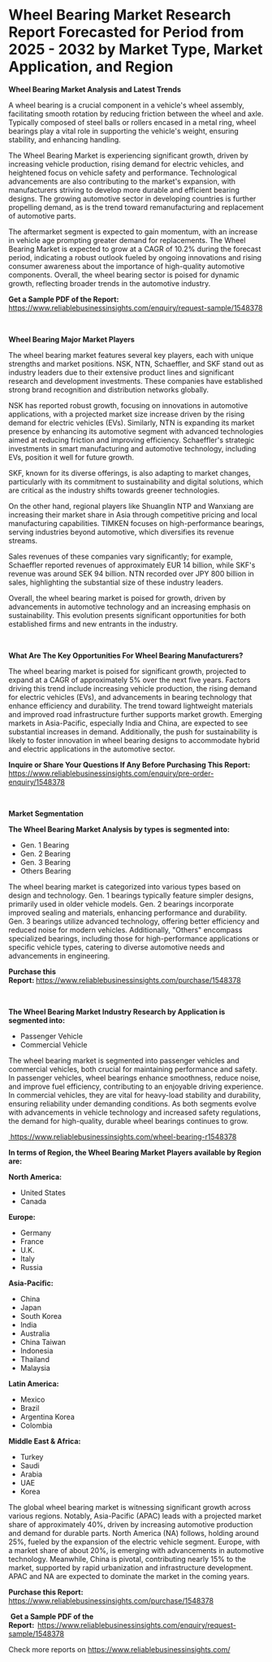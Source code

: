 <p><h1>Wheel Bearing Market Research Report Forecasted for Period from 2025 -  2032 by Market Type, Market Application, and Region</h1></p><p><strong>Wheel Bearing Market Analysis and Latest Trends</strong></p>
<p><p>A wheel bearing is a crucial component in a vehicle's wheel assembly, facilitating smooth rotation by reducing friction between the wheel and axle. Typically composed of steel balls or rollers encased in a metal ring, wheel bearings play a vital role in supporting the vehicle's weight, ensuring stability, and enhancing handling.</p><p>The Wheel Bearing Market is experiencing significant growth, driven by increasing vehicle production, rising demand for electric vehicles, and heightened focus on vehicle safety and performance. Technological advancements are also contributing to the market's expansion, with manufacturers striving to develop more durable and efficient bearing designs. The growing automotive sector in developing countries is further propelling demand, as is the trend toward remanufacturing and replacement of automotive parts.</p><p>The aftermarket segment is expected to gain momentum, with an increase in vehicle age prompting greater demand for replacements. The Wheel Bearing Market is expected to grow at a CAGR of 10.2% during the forecast period, indicating a robust outlook fueled by ongoing innovations and rising consumer awareness about the importance of high-quality automotive components. Overall, the wheel bearing sector is poised for dynamic growth, reflecting broader trends in the automotive industry.</p></p>
<p><strong>Get a Sample PDF of the Report:&nbsp;</strong> <a href="https://www.reliablebusinessinsights.com/enquiry/request-sample/1548378?utm_campaign=2330&utm_medium=2&utm_source=Github&utm_content=ia&utm_term=20022025&utm_id=wheel-bearing">https://www.reliablebusinessinsights.com/enquiry/request-sample/1548378</a></p>
<p>&nbsp;</p>
<p><strong>Wheel Bearing Major Market Players</strong></p>
<p><p>The wheel bearing market features several key players, each with unique strengths and market positions. NSK, NTN, Schaeffler, and SKF stand out as industry leaders due to their extensive product lines and significant research and development investments. These companies have established strong brand recognition and distribution networks globally.</p><p>NSK has reported robust growth, focusing on innovations in automotive applications, with a projected market size increase driven by the rising demand for electric vehicles (EVs). Similarly, NTN is expanding its market presence by enhancing its automotive segment with advanced technologies aimed at reducing friction and improving efficiency. Schaeffler's strategic investments in smart manufacturing and automotive technology, including EVs, position it well for future growth.</p><p>SKF, known for its diverse offerings, is also adapting to market changes, particularly with its commitment to sustainability and digital solutions, which are critical as the industry shifts towards greener technologies.</p><p>On the other hand, regional players like Shuanglin NTP and Wanxiang are increasing their market share in Asia through competitive pricing and local manufacturing capabilities. TIMKEN focuses on high-performance bearings, serving industries beyond automotive, which diversifies its revenue streams.</p><p>Sales revenues of these companies vary significantly; for example, Schaeffler reported revenues of approximately EUR 14 billion, while SKF's revenue was around SEK 94 billion. NTN recorded over JPY 800 billion in sales, highlighting the substantial size of these industry leaders.</p><p>Overall, the wheel bearing market is poised for growth, driven by advancements in automotive technology and an increasing emphasis on sustainability. This evolution presents significant opportunities for both established firms and new entrants in the industry.</p></p>
<p>&nbsp;</p>
<p><strong>What Are The Key Opportunities For Wheel Bearing Manufacturers?</strong></p>
<p><p>The wheel bearing market is poised for significant growth, projected to expand at a CAGR of approximately 5% over the next five years. Factors driving this trend include increasing vehicle production, the rising demand for electric vehicles (EVs), and advancements in bearing technology that enhance efficiency and durability. The trend toward lightweight materials and improved road infrastructure further supports market growth. Emerging markets in Asia-Pacific, especially India and China, are expected to see substantial increases in demand. Additionally, the push for sustainability is likely to foster innovation in wheel bearing designs to accommodate hybrid and electric applications in the automotive sector.</p></p>
<p><strong>Inquire or Share Your Questions If Any Before Purchasing This Report:</strong> <a href="https://www.reliablebusinessinsights.com/enquiry/pre-order-enquiry/1548378?utm_campaign=2330&utm_medium=2&utm_source=Github&utm_content=ia&utm_term=20022025&utm_id=wheel-bearing">https://www.reliablebusinessinsights.com/enquiry/pre-order-enquiry/1548378</a></p>
<p>&nbsp;</p>
<p><strong>Market Segmentation</strong></p>
<p><strong>The Wheel Bearing Market Analysis by types is segmented into:</strong></p>
<p><ul><li>Gen. 1 Bearing</li><li>Gen. 2 Bearing</li><li>Gen. 3 Bearing</li><li>Others Bearing</li></ul></p>
<p><p>The wheel bearing market is categorized into various types based on design and technology. Gen. 1 bearings typically feature simpler designs, primarily used in older vehicle models. Gen. 2 bearings incorporate improved sealing and materials, enhancing performance and durability. Gen. 3 bearings utilize advanced technology, offering better efficiency and reduced noise for modern vehicles. Additionally, "Others" encompass specialized bearings, including those for high-performance applications or specific vehicle types, catering to diverse automotive needs and advancements in engineering.</p></p>
<p><strong>Purchase this Report:&nbsp;</strong><a href="https://www.reliablebusinessinsights.com/purchase/1548378?utm_campaign=2330&utm_medium=2&utm_source=Github&utm_content=ia&utm_term=20022025&utm_id=wheel-bearing">https://www.reliablebusinessinsights.com/purchase/1548378</a></p>
<p>&nbsp;</p>
<p><strong>The Wheel Bearing Market Industry Research by Application is segmented into:</strong></p>
<p><ul><li>Passenger Vehicle</li><li>Commercial Vehicle</li></ul></p>
<p><p>The wheel bearing market is segmented into passenger vehicles and commercial vehicles, both crucial for maintaining performance and safety. In passenger vehicles, wheel bearings enhance smoothness, reduce noise, and improve fuel efficiency, contributing to an enjoyable driving experience. In commercial vehicles, they are vital for heavy-load stability and durability, ensuring reliability under demanding conditions. As both segments evolve with advancements in vehicle technology and increased safety regulations, the demand for high-quality, durable wheel bearings continues to grow.</p></p>
<p><a href="https://www.reliablebusinessinsights.com/wheel-bearing-r1548378?utm_campaign=2330&utm_medium=2&utm_source=Github&utm_content=ia&utm_term=20022025&utm_id=wheel-bearing">&nbsp;https://www.reliablebusinessinsights.com/wheel-bearing-r1548378</a></p>
<p><strong>In terms of Region, the Wheel Bearing Market Players available by Region are:</strong></p>
<p>
    <p> <strong> North America: </strong>
        <ul>
            <li>United States</li>
            <li>Canada</li>
        </ul>
        </p> 
    <p> <strong> Europe: </strong>
        <ul>
            <li>Germany</li>
            <li>France</li>
            <li>U.K.</li>
            <li>Italy</li>
            <li>Russia</li>
        </ul>
        </p> 
    <p> <strong> Asia-Pacific: </strong>
        <ul>
            <li>China</li>
            <li>Japan</li>
            <li>South Korea</li>
            <li>India</li>
            <li>Australia</li>
            <li>China Taiwan</li>
            <li>Indonesia</li>
            <li>Thailand</li>
            <li>Malaysia</li>
        </ul>
        </p> 
    <p> <strong> Latin America: </strong>
        <ul>
            <li>Mexico</li>
            <li>Brazil</li>
            <li>Argentina Korea</li>
            <li>Colombia</li>
        </ul>
        </p> 
    <p> <strong> Middle East & Africa: </strong>
        <ul>
            <li>Turkey</li>
            <li>Saudi</li>
            <li>Arabia</li>
            <li>UAE</li>
            <li>Korea</li>
        </ul>
    </p>
    </p>
<p><p>The global wheel bearing market is witnessing significant growth across various regions. Notably, Asia-Pacific (APAC) leads with a projected market share of approximately 40%, driven by increasing automotive production and demand for durable parts. North America (NA) follows, holding around 25%, fueled by the expansion of the electric vehicle segment. Europe, with a market share of about 20%, is emerging with advancements in automotive technology. Meanwhile, China is pivotal, contributing nearly 15% to the market, supported by rapid urbanization and infrastructure development. APAC and NA are expected to dominate the market in the coming years.</p></p>
<p><strong>Purchase this Report: </strong><a href="https://www.reliablebusinessinsights.com/purchase/1548378?utm_campaign=2330&utm_medium=2&utm_source=Github&utm_content=ia&utm_term=20022025&utm_id=wheel-bearing">https://www.reliablebusinessinsights.com/purchase/1548378</a></p>
<p>&nbsp;<strong>Get a Sample PDF of the Report:&nbsp;&nbsp;</strong><a href="https://www.reliablebusinessinsights.com/enquiry/request-sample/1548378?utm_campaign=2330&utm_medium=2&utm_source=Github&utm_content=ia&utm_term=20022025&utm_id=wheel-bearing">https://www.reliablebusinessinsights.com/enquiry/request-sample/1548378</a></p>
<p><strong></strong></p>
<p>Check more reports on <a href="https://www.reliablebusinessinsights.com/?utm_campaign=2330&utm_medium=2&utm_source=Github&utm_content=ia&utm_term=20022025&utm_id=wheel-bearing">https://www.reliablebusinessinsights.com/</a></p>